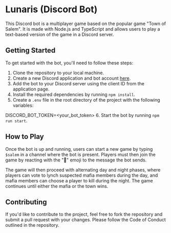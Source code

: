 # Lunaris (Discord Bot)

This Discord bot is a multiplayer game based on the popular game "Town of Salem". It is made with Node.js and TypeScript and allows users to play a text-based version of the game in a Discord server.

## Getting Started

To get started with the bot, you'll need to follow these steps:

1. Clone the repository to your local machine.
2. Create a new Discord application and bot account [here](https://discord.com/developers/applications).
3. Add the bot to your Discord server using the client ID from the application page.
4. Install the required dependencies by running `npm install`.
5. Create a `.env` file in the root directory of the project with the following variables:

DISCORD_BOT_TOKEN=<your_bot_token>
6. Start the bot by running `npm run start`.

## How to Play

Once the bot is up and running, users can start a new game by typing `$salem` in a channel where the bot is present. Players must then join the game by reacting with the "🚪" emoji to the message the bot sends.

The game will then proceed with alternating day and night phases, where players can vote to lynch suspected mafia members during the day, and mafia members can choose a player to kill during the night. The game continues until either the mafia or the town wins.

## Contributing

If you'd like to contribute to the project, feel free to fork the repository and submit a pull request with your changes. Please follow the Code of Conduct outlined in the repository.